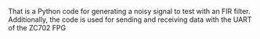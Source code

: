 That is a Python code for generating a noisy signal to test with an FIR filter. Additionally, the code is used for sending and receiving data with the UART of the ZC702 FPG